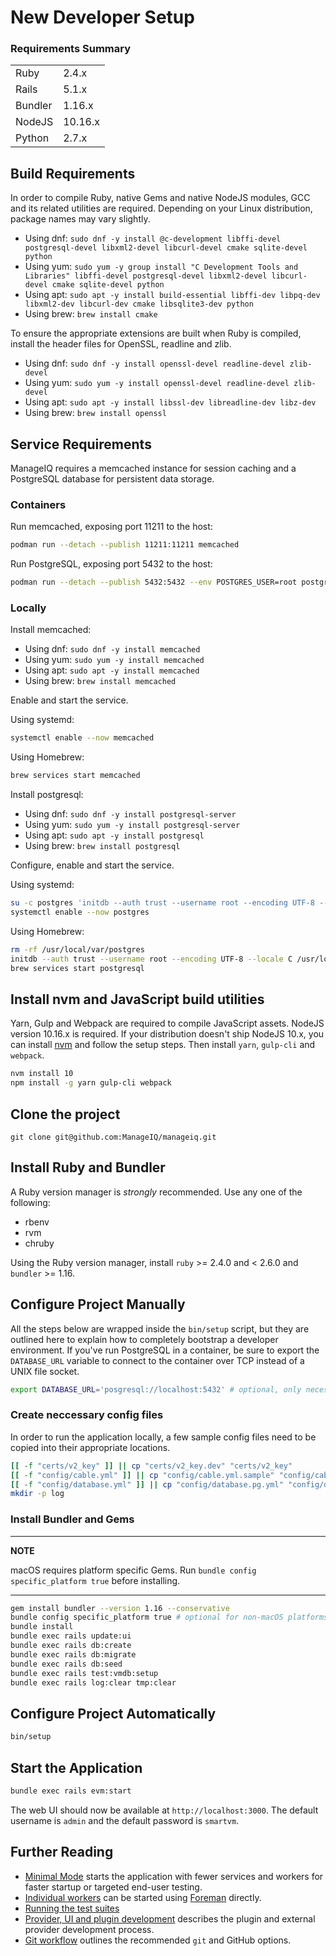 # New Developer Setup

### Requirements Summary

|         |         |
| ------- | ------- |
| Ruby    | 2.4.x   |
| Rails   | 5.1.x   |
| Bundler | 1.16.x  |
| NodeJS  | 10.16.x |
| Python  | 2.7.x   |

## Build Requirements

In order to compile Ruby, native Gems and native NodeJS modules, GCC and its related utilities are required. Depending on your Linux distribution, package names may vary slightly.

* Using dnf: `sudo dnf -y install @c-development libffi-devel postgresql-devel libxml2-devel libcurl-devel cmake sqlite-devel python`
* Using yum: `sudo yum -y group install "C Development Tools and Libraries" libffi-devel postgresql-devel libxml2-devel libcurl-devel cmake sqlite-devel python`
* Using apt: `sudo apt -y install build-essential libffi-dev libpq-dev libxml2-dev libcurl-dev cmake libsqlite3-dev python`
* Using brew: `brew install cmake`

To ensure the appropriate extensions are built when Ruby is compiled, install the header files for OpenSSL, readline and zlib.

* Using dnf: `sudo dnf -y install openssl-devel readline-devel zlib-devel`
* Using yum: `sudo yum -y install openssl-devel readline-devel zlib-devel`
* Using apt: `sudo apt -y install libssl-dev libreadline-dev libz-dev`
* Using brew: `brew install openssl`

## Service Requirements

ManageIQ requires a memcached instance for session caching and a PostgreSQL database for persistent data storage.

### Containers

Run memcached, exposing port 11211 to the host:

```bash
podman run --detach --publish 11211:11211 memcached
```

Run PostgreSQL, exposing port 5432 to the host:

```bash
podman run --detach --publish 5432:5432 --env POSTGRES_USER=root postgres
```

### Locally

Install memcached:

* Using dnf: `sudo dnf -y install memcached`
* Using yum: `sudo yum -y install memcached`
* Using apt: `sudo apt -y install memcached`
* Using brew: `brew install memcached`

Enable and start the service.

Using systemd:

```bash
systemctl enable --now memcached
```

Using Homebrew:

```bash
brew services start memcached
```

Install postgresql:

* Using dnf: `sudo dnf -y install postgresql-server`
* Using yum: `sudo yum -y install postgresql-server`
* Using apt: `sudo apt -y install postgresql`
* Using brew: `brew install postgresql`

Configure, enable and start the service.

Using systemd:

```bash
su -c postgres 'initdb --auth trust --username root --encoding UTF-8 --locale C /var/lib/pgsql/data'
systemctl enable --now postgres
```

Using Homebrew:

```bash
rm -rf /usr/local/var/postgres
initdb --auth trust --username root --encoding UTF-8 --locale C /usr/local/var/postgres
brew services start postgresql
```

## Install nvm and JavaScript build utilities

Yarn, Gulp and Webpack are required to compile JavaScript assets. NodeJS version 10.16.x is required. If your distribution doesn't ship NodeJS 10.x, you can install [nvm](https://github.com/nvm-sh/nvm) and follow the setup steps. Then install `yarn`, `gulp-cli` and `webpack`.

```bash
nvm install 10
npm install -g yarn gulp-cli webpack
```

## Clone the project

`git clone git@github.com:ManageIQ/manageiq.git`

## Install Ruby and Bundler

A Ruby version manager is *strongly* recommended. Use any one of the following:

* rbenv
* rvm
* chruby

Using the Ruby version manager, install `ruby` >= 2.4.0 and < 2.6.0 and `bundler` >= 1.16.

## Configure Project Manually

All the steps below are wrapped inside the `bin/setup` script, but they are outlined here to explain how to completely bootstrap a developer environment. If you've run PostgreSQL in a container, be sure to export the `DATABASE_URL` variable to connect to the container over TCP instead of a UNIX file socket.

```bash
export DATABASE_URL='posgresql://localhost:5432' # optional, only necessary if PostgreSQL is running in a container
```

### Create neccessary config files

In order to run the application locally, a few sample config files need to be copied into their appropriate locations.

```bash
[[ -f "certs/v2_key" ]] || cp "certs/v2_key.dev" "certs/v2_key"
[[ -f "config/cable.yml" ]] || cp "config/cable.yml.sample" "config/cable.yml"
[[ -f "config/database.yml" ]] || cp "config/database.pg.yml" "config/database.yml"
mkdir -p log
```

### Install Bundler and Gems

---
**NOTE**

macOS requires platform specific Gems. Run `bundle config specific_platform true` before installing.

---

```bash
gem install bundler --version 1.16 --conservative
bundle config specific_platform true # optional for non-macOS platforms
bundle install
bundle exec rails update:ui
bundle exec rails db:create
bundle exec rails db:migrate
bundle exec rails db:seed
bundle exec rails test:vmdb:setup
bundle exec rails log:clear tmp:clear
```

## Configure Project Automatically

```bash
bin/setup
```

## Start the Application

```bash
bundle exec rails evm:start
```

The web UI should now be available at `http://localhost:3000`. The default username is `admin` and the default password is `smartvm`.

## Further Reading

* [Minimal Mode](developer_setup/minimal_mode.md) starts the application with fewer services and workers for faster startup or targeted end-user testing.
* [Individual workers](developer_setup/foreman.md) can be started using [Foreman](https://ddollar.github.io/foreman) directly.
* [Running the test suites](developer_setup/running_test_suites.md)
* [Provider, UI and plugin development](developer_setup/plugins.md) describes the plugin and external provider development process.
* [Git workflow](developer_setup/git_workflow.md) outlines the recommended `git` and GitHub options.
